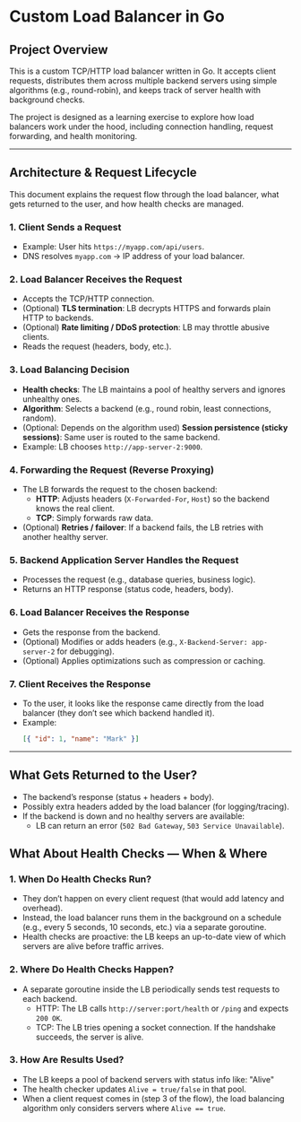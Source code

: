 # Custom Load Balancer in Go

## Project Overview
This is a custom TCP/HTTP load balancer written in Go.
It accepts client requests, distributes them across multiple backend servers using simple algorithms (e.g., round-robin), and keeps track of server health with background checks.

The project is designed as a learning exercise to explore how load balancers work under the hood, including connection handling, request forwarding, and health monitoring.

---

## Architecture & Request Lifecycle

This document explains the request flow through the load balancer, what gets returned to the user, and how health checks are managed.

### 1. Client Sends a Request
- Example: User hits `https://myapp.com/api/users`.
- DNS resolves `myapp.com` → IP address of your load balancer.

### 2. Load Balancer Receives the Request
- Accepts the TCP/HTTP connection.
- (Optional) **TLS termination**: LB decrypts HTTPS and forwards plain HTTP to backends.
- (Optional) **Rate limiting / DDoS protection**: LB may throttle abusive clients.
- Reads the request (headers, body, etc.).

### 3. Load Balancing Decision
- **Health checks**: The LB maintains a pool of healthy servers and ignores unhealthy ones.
- **Algorithm**: Selects a backend (e.g., round robin, least connections, random).
- (Optional: Depends on the algorithm used) **Session persistence (sticky sessions)**: Same user is routed to the same backend.
- Example: LB chooses `http://app-server-2:9000`.

### 4. Forwarding the Request (Reverse Proxying)
- The LB forwards the request to the chosen backend:
  - **HTTP**: Adjusts headers (`X-Forwarded-For`, `Host`) so the backend knows the real client.
  - **TCP**: Simply forwards raw data.
- (Optional) **Retries / failover**: If a backend fails, the LB retries with another healthy server.

### 5. Backend Application Server Handles the Request
- Processes the request (e.g., database queries, business logic).
- Returns an HTTP response (status code, headers, body).

### 6. Load Balancer Receives the Response
- Gets the response from the backend.
- (Optional) Modifies or adds headers (e.g., `X-Backend-Server: app-server-2` for debugging).
- (Optional) Applies optimizations such as compression or caching.

### 7. Client Receives the Response
- To the user, it looks like the response came directly from the load balancer (they don’t see which backend handled it).
- Example:
  ```json
  [{ "id": 1, "name": "Mark" }]
  ```

---

## What Gets Returned to the User?
- The backend’s response (status + headers + body).
- Possibly extra headers added by the load balancer (for logging/tracing).
- If the backend is down and no healthy servers are available:
    - LB can return an error (`502 Bad Gateway`, `503 Service Unavailable`).

## What About Health Checks — When & Where
### 1. When Do Health Checks Run?
- They don’t happen on every client request (that would add latency and overhead).
- Instead, the load balancer runs them in the background on a schedule (e.g., every 5 seconds, 10 seconds, etc.) via a separate goroutine.
- Health checks are proactive: the LB keeps an up-to-date view of which servers are alive before traffic arrives.

### 2. Where Do Health Checks Happen?
- A separate goroutine inside the LB periodically sends test requests to each backend.
    - HTTP: The LB calls `http://server:port/health` or `/ping` and expects `200 OK`.
    - TCP: The LB tries opening a socket connection. If the handshake succeeds, the server is alive.

### 3. How Are Results Used?
- The LB keeps a pool of backend servers with status info like: "Alive"
- The health checker updates `Alive = true/false` in that pool.
- When a client request comes in (step 3 of the flow), the load balancing algorithm only considers servers where `Alive == true`.

